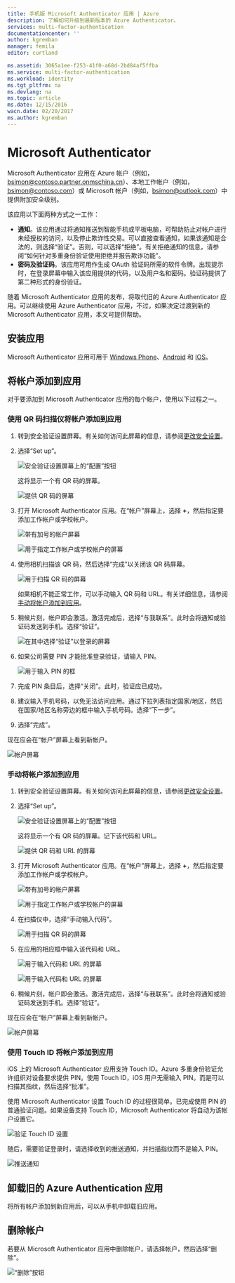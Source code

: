 ```yaml
---
title: 手机版 Microsoft Authenticator 应用 | Azure
description: 了解如何升级到最新版本的 Azure Authenticator。
services: multi-factor-authentication
documentationcenter: ''
author: kgremban
manager: femila
editor: curtland

ms.assetid: 3065a1ee-f253-41f0-a68d-2bd84af5ffba
ms.service: multi-factor-authentication
ms.workload: identity
ms.tgt_pltfrm: na
ms.devlang: na
ms.topic: article
ms.date: 12/15/2016
wacn.date: 02/20/2017
ms.author: kgremban
---
```


# Microsoft Authenticator
Microsoft Authenticator 应用在 Azure 帐户（例如，bsimon@contoso.partner.onmschina.cn）、本地工作帐户（例如，bsimon@contoso.com）或 Microsoft 帐户（例如，bsimon@outlook.com）中提供附加安全级别。

该应用以下面两种方式之一工作：

- **通知**。该应用通过将通知推送到智能手机或平板电脑，可帮助防止对帐户进行未经授权的访问，以及停止欺诈性交易。可以直接查看通知，如果该通知是合法的，则选择“验证”。否则，可以选择“拒绝”。有关拒绝通知的信息，请参阅“如何针对多重身份验证使用拒绝并报告欺诈功能”。
- **密码及验证码**。该应用可用作生成 OAuth 验证码所需的软件令牌。出现提示时，在登录屏幕中输入该应用提供的代码，以及用户名和密码。验证码提供了第二种形式的身份验证。

随着 Microsoft Authenticator 应用的发布，将取代旧的 Azure Authenticator 应用。可以继续使用 Azure Authenticator 应用，不过，如果决定过渡到新的 Microsoft Authenticator 应用，本文可提供帮助。

## 安装应用
Microsoft Authenticator 应用可用于 [Windows Phone](http://go.microsoft.com/fwlink/?Linkid=825071)、[Android](http://go.microsoft.com/fwlink/?Linkid=825072) 和 [IOS](http://go.microsoft.com/fwlink/?Linkid=825073)。

## 将帐户添加到应用
对于要添加到 Microsoft Authenticator 应用的每个帐户，使用以下过程之一。

### 使用 QR 码扫描仪将帐户添加到应用
1. 转到安全验证设置屏幕。有关如何访问此屏幕的信息，请参阅[更改安全设置](./multi-factor-authentication-end-user-manage-settings.md)。
2. 选择“Set up”。

    ![安全验证设置屏幕上的“配置”按钮](./media/authenticator-app-how-to/azureauthe.png)  

    这将显示一个有 QR 码的屏幕。

    ![提供 QR 码的屏幕](./media/authenticator-app-how-to/barcode2.png)  

3. 打开 Microsoft Authenticator 应用。在“帐户”屏幕上，选择 **+**，然后指定要添加工作帐户或学校帐户。

    ![带有加号的帐户屏幕](./media/authenticator-app-how-to/addaccount3.png)  

    ![用于指定工作帐户或学校帐户的屏幕](./media/authenticator-app-how-to/scan.png)  

4. 使用相机扫描该 QR 码，然后选择“完成”以关闭该 QR 码屏幕。

    ![用于扫描 QR 码的屏幕](./media/multi-factor-authentication-end-user-first-time/scan2.png)  

    如果相机不能正常工作，可以手动输入 QR 码和 URL。有关详细信息，请参阅[手动将帐户添加到应用](#add-an-account-to-the-app-manually)。
5. 稍候片刻，帐户即会激活。激活完成后，选择“与我联系”。此时会将通知或验证码发送到手机。选择“验证”。

    ![在其中选择“验证”以登录的屏幕](./media/authenticator-app-how-to/verify.png)  

6. 如果公司需要 PIN 才能批准登录验证，请输入 PIN。

    ![用于输入 PIN 的框](./media/multi-factor-authentication-end-user-first-time/scan3.png)  

7. 完成 PIN 条目后，选择“关闭”。此时，验证应已成功。
8. 建议输入手机号码，以免无法访问应用。通过下拉列表指定国家/地区，然后在国家/地区名称旁边的框中输入手机号码。选择“下一步”。
9. 选择“完成”。

现在应会在“帐户”屏幕上看到新帐户。

![帐户屏幕](./media/authenticator-app-how-to/accounts.png)  

### 手动将帐户添加到应用
1. 转到安全验证设置屏幕。有关如何访问此屏幕的信息，请参阅[更改安全设置](./multi-factor-authentication-end-user-manage-settings.md)。
2. 选择“Set up”。

    ![安全验证设置屏幕上的“配置”按钮](./media/authenticator-app-how-to/azureauthe.png)  

    这将显示一个有 QR 码的屏幕。记下该代码和 URL。

    ![提供 QR 码和 URL 的屏幕](./media/authenticator-app-how-to/barcode2.png)  

3. 打开 Microsoft Authenticator 应用。在“帐户”屏幕上，选择 **+**，然后指定要添加工作帐户或学校帐户。

    ![带有加号的帐户屏幕](./media/authenticator-app-how-to/addaccount3.png)  

    ![用于指定工作帐户或学校帐户的屏幕](./media/authenticator-app-how-to/scan.png)  

4. 在扫描仪中，选择“手动输入代码”。

    ![用于扫描 QR 码的屏幕](./media/multi-factor-authentication-end-user-first-time/scan2.png)  

5. 在应用的相应框中输入该代码和 URL。

    ![用于输入代码和 URL 的屏幕](./media/authenticator-app-how-to/manual.png)  

    ![用于输入代码和 URL 的屏幕](./media/authenticator-app-how-to/addaccount2.png)  

6. 稍候片刻，帐户即会激活。激活完成后，选择“与我联系”。此时会将通知或验证码发送到手机。选择“验证”。

现在应会在“帐户”屏幕上看到新帐户。

![帐户屏幕](./media/authenticator-app-how-to/accounts.png)  

### 使用 Touch ID 将帐户添加到应用
iOS 上的 Microsoft Authenticator 应用支持 Touch ID。Azure 多重身份验证允许组织对设备要求提供 PIN。使用 Touch ID，iOS 用户无需输入 PIN。而是可以扫描其指纹，然后选择“批准”。

使用 Microsoft Authenticator 设置 Touch ID 的过程很简单。已完成使用 PIN 的普通验证问题。如果设备支持 Touch ID，Microsoft Authenticator 将自动为该帐户设置它。

![验证 Touch ID 设置](./media/authenticator-app-how-to/touchid1.png)  

随后，需要验证登录时，请选择收到的推送通知，并扫描指纹而不是输入 PIN。

![推送通知](./media/authenticator-app-how-to/touchid2.png)  

## 卸载旧的 Azure Authentication 应用
将所有帐户添加到新应用后，可以从手机中卸载旧应用。

## 删除帐户
若要从 Microsoft Authenticator 应用中删除帐户，请选择帐户，然后选择“删除”。

![“删除”按钮](./media/authenticator-app-how-to/remove.png)  

<!---HONumber=Mooncake_0213_2017-->
